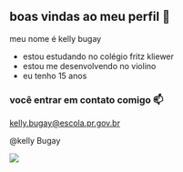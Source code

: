 ## boas vindas ao meu perfil 💙

meu nome é kelly bugay

- estou estudando no colégio fritz kliewer
- estou me desenvolvendo no violino
- eu tenho 15 anos

### você entrar em contato  comigo 📫

kelly.bugay@escola.pr.gov.br

@kelly Bugay

![](https://tenor.com/pt-BR/view/sterkte-macht-the-rock-rock-baywatch-gif-10178359
)



